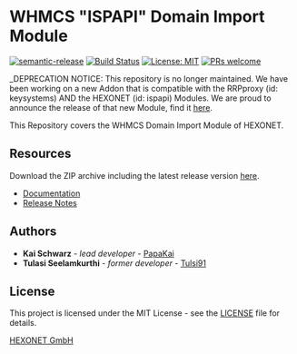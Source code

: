 # WHMCS "ISPAPI" Domain Import Module #

[![semantic-release](https://img.shields.io/badge/%20%20%F0%9F%93%A6%F0%9F%9A%80-semantic--release-e10079.svg)](https://github.com/semantic-release/semantic-release)
[![Build Status](https://github.com/hexonet/whmcs-ispapi-domainimport/workflows/Release/badge.svg?branch=master)](https://github.com/hexonet/whmcs-ispapi-domainimport/workflows/Release/badge.svg?branch=master)
[![License: MIT](https://img.shields.io/badge/License-MIT-blue.svg)](https://opensource.org/licenses/MIT)
[![PRs welcome](https://img.shields.io/badge/PRs-welcome-brightgreen.svg)](https://github.com/hexonet/whmcs-ispapi-domainimport/blob/master/CONTRIBUTING.md)

_DEPRECATION NOTICE: This repository is no longer maintained. We have been working on a new Addon that is compatible with the RRPproxy (id: keysystems) AND the HEXONET (id: ispapi) Modules. We are proud to announce the release of that new Module, find it [here](https://github.com/centralnic-reseller/whmcs-domainimporter/releases).

This Repository covers the WHMCS Domain Import Module of HEXONET.

## Resources ##

Download the ZIP archive including the latest release version [here](https://github.com/hexonet/whmcs-ispapi-domainimport/raw/master/whmcs-ispapi-domainimport-latest.zip).

* [Documentation](https://centralnic-reseller.github.io/centralnic-reseller/docs/hexonet/whmcs/whmcs-ispapi-domainimporter/)
* [Release Notes](https://github.com/hexonet/whmcs-ispapi-domainimport/releases)

## Authors ##

* **Kai Schwarz** - *lead developer* - [PapaKai](https://github.com/papakai)
* **Tulasi Seelamkurthi** - *former developer* - [Tulsi91](https://github.com/tulsi91)

## License ##

This project is licensed under the MIT License - see the [LICENSE](https://github.com/hexonet/whmcs-ispapi-domainimport/blob/master/LICENSE) file for details.

[HEXONET GmbH](https://hexonet.net)
